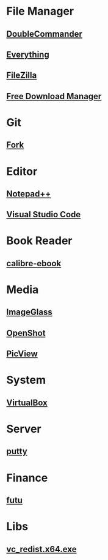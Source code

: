 # File Manager
## [DoubleCommander](https://doublecommander.com/)

## [Everything](https://www.voidtools.com/)

## [FileZilla](https://filezilla-project.org/)

## [Free Download Manager](https://www.freedownloadmanager.org/)

# Git
## [Fork](https://git-fork.com/)

# Editor
## [Notepad++](https://notepad-plus-plus.org/)
## [Visual Studio Code](https://code.visualstudio.com/)


# Book Reader
## [calibre-ebook](https://calibre-ebook.com/)

# Media
## [ImageGlass](https://imageglass.org/)

## [OpenShot](https://www.openshot.org/download/)

## [PicView](https://picview.org/)

# System
## [VirtualBox](https://www.virtualbox.org/)

# Server
## [putty](https://www.putty.org/)

# Finance
## [futu](https://www.futunn.com/en/)

# Libs
## [vc_redist.x64.exe](https://aka.ms/vs/17/release/vc_redist.x64.exe)

